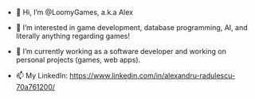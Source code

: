 - 👋 Hi, I’m @LoomyGames, a.k.a Alex 

- 👀 I’m interested in game development, database programming, AI, and literally anything regarding games! 

- 🌱 I’m currently working as a software developer and working on personal projects (games, web apps).

- 📫 My LinkedIn:  https://www.linkedin.com/in/alexandru-radulescu-70a761200/

